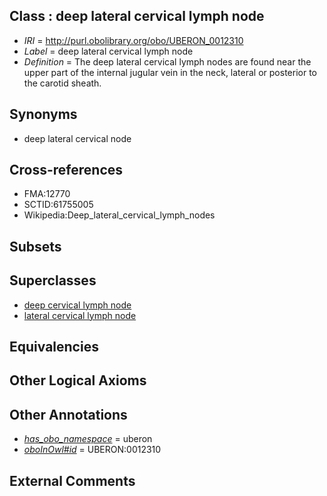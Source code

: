 
## Class : deep lateral cervical lymph node

 * *IRI* = http://purl.obolibrary.org/obo/UBERON_0012310
 * *Label* = deep lateral cervical lymph node
 * *Definition* = The deep lateral cervical lymph nodes are found near the upper part of the internal jugular vein in the neck, lateral or posterior to the carotid sheath.

## Synonyms

 * deep lateral cervical node

## Cross-references

 * FMA:12770
 * SCTID:61755005
 * Wikipedia:Deep_lateral_cervical_lymph_nodes

## Subsets


## Superclasses

 * [deep cervical lymph node](../../UBERON/22/UBERON_0004722.md)
 * [lateral cervical lymph node](../../UBERON/06/UBERON_0012306.md)

## Equivalencies


## Other Logical Axioms


## Other Annotations

 * *[has_obo_namespace](../../ce/oboInOwl#hasOBONamespace.md)* = uberon
 * *[oboInOwl#id](../../id/oboInOwl#id.md)* = UBERON:0012310

## External Comments

